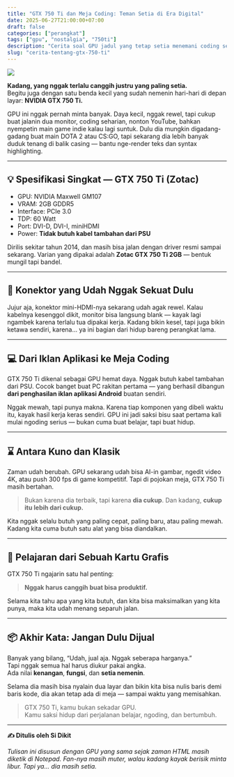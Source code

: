 ```yaml
---
title: "GTX 750 Ti dan Meja Coding: Teman Setia di Era Digital"
date: 2025-06-27T21:00:00+07:00
draft: false
categories: ["perangkat"]
tags: ["gpu", "nostalgia", "750ti"]
description: "Cerita soal GPU jadul yang tetap setia menemani coding sehari-hari. Nggak harus canggih buat jadi produktif."
slug: "cerita-tentang-gtx-750-ti"
---
```

![](/uploads/Graphics-Card-GTX-750-Ti-Close-Up.png)

**Kadang, yang nggak terlalu canggih justru yang paling setia.**  
Begitu juga dengan satu benda kecil yang sudah nemenin hari-hari di depan layar: **NVIDIA GTX 750 Ti.**

GPU ini nggak pernah minta banyak. Daya kecil, nggak rewel, tapi cukup buat jalanin dua monitor, coding seharian, nonton YouTube, bahkan nyempetin main game indie kalau lagi suntuk. Dulu dia mungkin digadang-gadang buat main DOTA 2 atau CS:GO, tapi sekarang dia lebih banyak duduk tenang di balik casing — bantu nge-render teks dan syntax highlighting.

---

## 💡 Spesifikasi Singkat — GTX 750 Ti (Zotac)

- GPU: NVIDIA Maxwell GM107  
- VRAM: 2GB GDDR5  
- Interface: PCIe 3.0  
- TDP: 60 Watt  
- Port: DVI-D, DVI-I, miniHDMI  
- Power: **Tidak butuh kabel tambahan dari PSU**

Dirilis sekitar tahun 2014, dan masih bisa jalan dengan driver resmi sampai sekarang. Varian yang dipakai adalah **Zotac GTX 750 Ti 2GB** — bentuk mungil tapi bandel.

---

## 🧷 Konektor yang Udah Nggak Sekuat Dulu

Jujur aja, konektor mini-HDMI-nya sekarang udah agak rewel.
Kalau kabelnya kesenggol dikit, monitor bisa langsung blank — kayak lagi ngambek karena terlalu tua dipakai kerja. Kadang bikin kesel, tapi juga bikin ketawa sendiri, karena... ya ini bagian dari hidup bareng perangkat lama.

---

## 💻 Dari Iklan Aplikasi ke Meja Coding

GTX 750 Ti dikenal sebagai GPU hemat daya. Nggak butuh kabel tambahan dari PSU. Cocok banget buat PC rakitan pertama — yang berhasil dibangun **dari penghasilan iklan aplikasi Android** buatan sendiri.

Nggak mewah, tapi punya makna. Karena tiap komponen yang dibeli waktu itu, kayak hasil kerja keras sendiri. GPU ini jadi saksi bisu saat pertama kali mulai ngoding serius — bukan cuma buat belajar, tapi buat hidup.

---

## ⌛ Antara Kuno dan Klasik

Zaman udah berubah. GPU sekarang udah bisa AI-in gambar, ngedit video 4K, atau push 300 fps di game kompetitif. Tapi di pojokan meja, GTX 750 Ti masih bertahan.

> Bukan karena dia terbaik, tapi karena **dia cukup**. Dan kadang, **cukup itu lebih dari cukup.**

Kita nggak selalu butuh yang paling cepat, paling baru, atau paling mewah. Kadang kita cuma butuh satu alat yang bisa diandalkan.

---

## 🧠 Pelajaran dari Sebuah Kartu Grafis

GTX 750 Ti ngajarin satu hal penting:

> **Nggak harus canggih buat bisa produktif.**

Selama kita tahu apa yang kita butuh, dan kita bisa maksimalkan yang kita punya, maka kita udah menang separuh jalan.

---

## 📦 Akhir Kata: Jangan Dulu Dijual

Banyak yang bilang, “Udah, jual aja. Nggak seberapa harganya.”  
Tapi nggak semua hal harus diukur pakai angka.  
Ada nilai **kenangan**, **fungsi**, dan **setia nemenin**.

Selama dia masih bisa nyalain dua layar dan bikin kita bisa nulis baris demi baris kode, dia akan tetap ada di meja — sampai waktu yang memisahkan.

> GTX 750 Ti, kamu bukan sekadar GPU.  
> Kamu saksi hidup dari perjalanan belajar, ngoding, dan bertumbuh.

---

**✍️ Ditulis oleh Si Dikit**

_Tulisan ini disusun dengan GPU yang sama sejak zaman HTML masih diketik di Notepad. Fan-nya masih muter, walau kadang kayak berisik minta libur. Tapi ya... dia masih setia._


